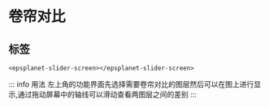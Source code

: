 # 卷帘对比

<div data-sunwayTheme='light'>
  <EpsplanetEarth :showDefaultBasemap="true" @onReady="ready">
    <EpsplanetButton container="#earthContainer" icon="icon-tool_kjcx" type="panel" :position="position" :panel="panel" title='卷帘对比'>
      <EpsplanetSliderScreen/>
    </EpsplanetButton>
  </EpsplanetEarth>
</div>

<script setup lang='ts'>
import {ref} from 'vue';
const position = ref({
  left: 10,
  top: 10
});
const panel = ref({
//   size: {
//     width: '300px',
//     height: '300px'
//   },
  position: {
    left: 10,
    top: 10
  }
});
const ready = (earth:any)=>{
  earth.sceneTree.root.children.push(
  {
    ref: 'tileset',
    czmObject: {
      "xbsjType": "Tileset",
      "xbsjGuid": "d3266895-4795-41a1-92f3-46be5edc6532",
      "name": "大雁塔",
      "url": "/EPSGIS-DEV-PORTAL/Demos/last/assets/dayanta/tileset.json",
    //   "xbsjPosition": [
    //     1.9017002809975097,
    //     0.5972446887154512,
    //     3.0624089850964736e-9
    //   ],
    }
  }
  )
  earth.sceneTree.$refs.tileset.czmObject.flyTo()
}
</script>

## 标签

```vue
<epsplanet-slider-screen></epsplanet-slider-screen>
```
<!-- ## 界面 -->
<!-- ![卷帘](../../assets/sliderScreen.png) -->
<!-- ## 功能 -->
::: info 用法
 左上角的功能界面先选择需要卷帘对比的图层然后可以在图上进行显示,通过拖动屏幕中的轴线可以滑动查看两图层之间的差别
:::